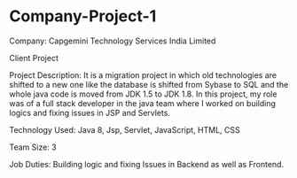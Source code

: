 # Company-Project-1

Company: Capgemini Technology Services India Limited 

Client Project

Project Description: It is a migration project in which old technologies are shifted to a new one like the database is shifted from Sybase to SQL and the whole java code is moved from JDK 1.5 to JDK 1.8. In this project, my role was of a full stack developer in the java team where I worked on building logics and fixing issues in JSP and Servlets. 

Technology Used: Java 8, Jsp, Servlet, JavaScript, HTML, CSS

Team Size: 3

Job Duties: Building logic and fixing Issues in Backend as well as Frontend.
